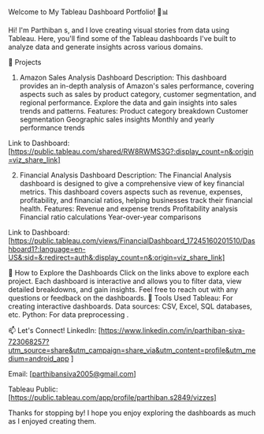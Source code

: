 Welcome to My Tableau Dashboard Portfolio! 🎨📊

Hi! I'm Parthiban s, and I love creating visual stories from data using Tableau. Here, you'll find some of the Tableau dashboards I've built to analyze data and generate insights across various domains.

🌟 Projects
1. Amazon Sales Analysis Dashboard
Description: This dashboard provides an in-depth analysis of Amazon's sales performance, covering aspects such as sales by product category, customer segmentation, and regional performance. Explore the data and gain insights into sales trends and patterns.
Features:
Product category breakdown
Customer segmentation
Geographic sales insights
Monthly and yearly performance trends

Link to Dashboard: [https://public.tableau.com/shared/RW8RWMS3G?:display_count=n&:origin=viz_share_link]

2. Financial Analysis Dashboard
Description: The Financial Analysis dashboard is designed to give a comprehensive view of key financial metrics. This dashboard covers aspects such as revenue, expenses, profitability, and financial ratios, helping businesses track their financial health.
Features:
Revenue and expense trends
Profitability analysis
Financial ratio calculations
Year-over-year comparisons

Link to Dashboard: [https://public.tableau.com/views/FinancialDashboard_17245160201510/Dashboard1?:language=en-US&:sid=&:redirect=auth&:display_count=n&:origin=viz_share_link]

🚀 How to Explore the Dashboards
Click on the links above to explore each project.
Each dashboard is interactive and allows you to filter data, view detailed breakdowns, and gain insights.
Feel free to reach out with any questions or feedback on the dashboards.
🔧 Tools Used
Tableau: For creating interactive dashboards.
Data sources: CSV, Excel, SQL databases, etc.
Python: For data preprocessing .


📫 Let's Connect!
LinkedIn: [https://www.linkedin.com/in/parthiban-siva-723068257?utm_source=share&utm_campaign=share_via&utm_content=profile&utm_medium=android_app ]

Email: [parthibansiva2005@gmail.com]

Tableau Public: [https://public.tableau.com/app/profile/parthiban.s2849/vizzes]

Thanks for stopping by! I hope you enjoy exploring the dashboards as much as I enjoyed creating them.

